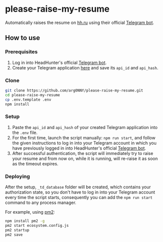 # please-raise-my-resume

Automatically raises the resume on [hh.ru](https://hh.ru) using their official
[Telegram bot](https://t.me/hh_rabota_bot).

## How to use

### Prerequisites
1. Log in into HeadHunter's official [Telegram bot](https://t.me/hh_rabota_bot).
2. Create your Telegram application [here](https://my.telegram.org/) and save its `api_id` and `api_hash`.

### Clone
```bash
git clone https://github.com/arg0NNY/please-raise-my-resume.git
cd please-raise-my-resume
cp .env.template .env
npm install
```

### Setup
1. Paste the `api_id` and `api_hash` of your created Telegram application into the `.env` file.
2. For the first time, launch the script manually: `npm run start`, and follow the given instructions to log in into your
   Telegram account in which you have previously logged in into HeadHunter's official [Telegram bot](https://t.me/hh_rabota_bot).
3. After successful authentication, the script will immediately try to raise your resume and from now on, while it is running,
   will re-raise it as soon as the timeout expires.

### Deploying
After the setup, `_td_database` folder will be created, which contains your authorization state, so you don't have to log in into
your Telegram account every time the script starts, consequently you can add the `npm run start` command to any process manager.

For example, using [pm2](https://github.com/Unitech/pm2):
```bash
npm install pm2 -g
pm2 start ecosystem.config.js
pm2 startup
pm2 save
```
